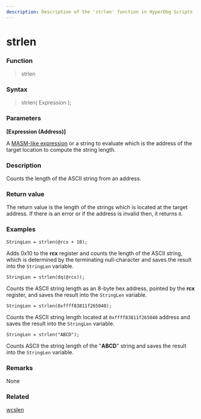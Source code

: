 ```yaml
---
description: Description of the 'strlen' function in HyperDbg Scripts
---
```


# strlen

### Function

> strlen

### Syntax

> strlen( Expression );

### Parameters

**\[Expression (Address)]**

A [MASM-like expression](https://docs.hyperdbg.org/commands/scripting-language/assumptions-and-evaluations) or a string to evaluate which is the address of the target location to compute the string length.

### Description

Counts the length of the ASCII string from an address.

### Return value

The return value is the length of the strings which is located at the target address. If there is an error or if the address is invalid then, it returns `0`.

### Examples

`StringLen = strlen(@rcx + 10);`

Adds 0x10 to the **rcx** register and counts the length of the ASCII string, which is determined by the terminating null-character and saves the result into the `StringLen` variable.

`StringLen = strlen(dq(@rcx));`

Counts the ASCII string length as an 8-byte hex address, pointed by the **rcx** register, and saves the result into the `StringLen` variable.

`StringLen = strlen(0xffff83811f265040);`

Counts the ASCII string length located at `0xffff83811f265040` address and saves the result into the `StringLen` variable.

`StringLen = strlen("ABCD");`

Counts ASCII the string length of the "**ABCD**" string and saves the result into the `StringLen` variable.

### Remarks

None

### Related

[wcslen](https://docs.hyperdbg.org/commands/scripting-language/functions/strings/wcslen)

